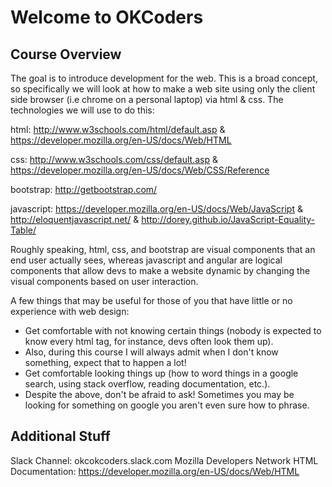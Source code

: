# Welcome to OKCoders

## Course Overview


The goal is to introduce development for the web. This is a broad concept, so
specifically we will look at how to make a web site using only the client side
browser (i.e chrome on a personal laptop) via html & css. The technologies we 
will use to do this:

html: http://www.w3schools.com/html/default.asp &
  https://developer.mozilla.org/en-US/docs/Web/HTML

css: http://www.w3schools.com/css/default.asp &
  https://developer.mozilla.org/en-US/docs/Web/CSS/Reference

bootstrap: http://getbootstrap.com/

javascript: https://developer.mozilla.org/en-US/docs/Web/JavaScript &
  http://eloquentjavascript.net/ &
  http://dorey.github.io/JavaScript-Equality-Table/

Roughly speaking, html, css, and bootstrap are visual components that an end
user actually sees, whereas javascript and angular are logical components that
allow devs to make a website dynamic by changing the visual components based on
user interaction.

A few things that may be useful for those of you that have little
or no experience with web design:

  - Get comfortable with not knowing certain things (nobody is expected to know
    every html tag, for instance, devs often look them up).
  - Also, during this course I will always admit when I don't know something,
       expect that to happen a lot!
  - Get comfortable looking things up (how to word things in a google search,
    using stack overflow, reading documentation, etc.).
  - Despite the above, don't be afraid to ask! Sometimes you may be looking for
    something on google you aren't even sure how to phrase.

## Additional Stuff

Slack Channel: okcokcoders.slack.com
Mozilla Developers Network HTML Documentation: https://developer.mozilla.org/en-US/docs/Web/HTML

<!-- An API we will use: http://data.worldbank.org/developers/api-overview?display= -->
<!--  -->
<!-- the terminal: http://linuxcommand.org/tlcl.php -->

<!-- lodash: https://lodash.com/ -->

<!-- ## OK Coders Syllabus -->
<!--  -->
<!-- <table> -->
<!-- 	<thead> -->
<!-- 		<tr> -->
<!-- 			<th>Week 1</th> -->
<!-- 			<th>First Hour</th> -->
<!-- 			<th>Second Hour</th> -->
<!-- 		</tr> -->
<!-- 	</thead> -->
<!-- 	<tbody> -->
<!-- 		<tr> -->
<!-- 			<td>1.1</td> -->
<!-- 			<td>HTML: Introduction</td> -->
<!-- 			<td>JavaScript: Introduction to Programming</td> -->
<!-- 		</tr> -->
<!-- 		<tr> -->
<!-- 			<td>1.2</td> -->
<!-- 			<td>HTML: Why do we need markup? Tables and Forms</td> -->
<!-- 			<td>JavaScript: Variables and Data; A prompting program</td> -->
<!-- 		</tr> -->
<!--  -->
<!-- 		<tr> -->
<!-- 			<th colspan="3" align="left">Week 2</th> -->
<!-- 		</tr> -->
<!-- 		<tr> -->
<!-- 			<td>2.1</td> -->
<!-- 			<td>CSS: Introduction</td> -->
<!-- 			<td>JavaScript: Control Flow</td> -->
<!-- 		</tr> -->
<!-- 		<tr> -->
<!-- 			<td>2.2</td> -->
<!-- 			<td>CSS: Advanced</td> -->
<!-- 			<td>JavaScript: Functions</td> -->
<!-- 		</tr> -->
<!--  -->
<!-- 		<tr> -->
<!-- 			<th colspan="3" align="left">Week 3</th> -->
<!-- 		</tr> -->
<!-- 		<tr> -->
<!-- 			<td>3.1</td> -->
<!-- 			<td>Twitter Bootstrap: Introduction</td> -->
<!-- 			<td>JavaScript: Review</td> -->
<!-- 		</tr> -->
<!-- 		<tr> -->
<!-- 			<td>3.2</td> -->
<!-- 			<td>Twitter Bootstrap: Advanced</td> -->
<!-- 			<td>JavaScript: Data Structures</td> -->
<!-- 		</tr> -->
<!-- 		<tr> -->
<!-- 			<th colspan="3" align="left">Week 4</th> -->
<!-- 		</tr> -->
<!-- 		<tr> -->
<!-- 			<td>4.1</td> -->
<!-- 			<td>Command Line</td> -->
<!-- 			<td>Javascript: Functional</td> -->
<!-- 		</tr> -->
<!-- 		<tr> -->
<!-- 			<td>4.2</td> -->
<!-- 			<td>Node</td> -->
<!-- 			<td>Javascript: Functional</td> -->
<!-- 		</tr> -->
<!-- 		<tr> -->
<!-- 			<th colspan="3" align="left">Week 5</th> -->
<!-- 		</tr> -->
<!-- 		<tr> -->
<!-- 			<td>5.1</td> -->
<!-- 			<td>Angular: Introduction</td> -->
<!-- 			<td>MVC: Model-View-Controller</td> -->
<!-- 		</tr> -->
<!-- 		<tr> -->
<!-- 			<td>5.2</td> -->
<!-- 			<td>Angular: Controllers</td> -->
<!-- 			<td>HTTP</td> -->
<!-- 		</tr> -->
<!-- 		<tr> -->
<!-- 			<th colspan="3" align="left">Week 6</th> -->
<!-- 		</tr> -->
<!-- 		<tr> -->
<!-- 			<td>6.1</td> -->
<!-- 			<td>Angular: Resources</td> -->
<!-- 			<td>SPA (Single Page Applications): Ajax</td> -->
<!-- 		</tr> -->
<!-- 		<tr> -->
<!-- 			<td>6.2</td> -->
<!-- 			<td>Routing</td> -->
<!-- 			<td>Angular: Route Configuration</td> -->
<!-- 		</tr> -->
<!-- 		<tr> -->
<!-- 			<th colspan="3" align="left">Week 7</th> -->
<!-- 		</tr> -->
<!-- 		<tr> -->
<!-- 			<td>7.1</td> -->
<!-- 			<td>Angular: Services</td> -->
<!-- 			<td>$q: Callback Chaining</td> -->
<!-- 		</tr> -->
<!-- 		<tr> -->
<!-- 			<td>7.2</td> -->
<!-- 			<td>Angular: Directives</td> -->
<!-- 		</tr> -->
<!-- 		<tr> -->
<!-- 			<th colspan="3" align="left">Week 8</th> -->
<!-- 		</tr> -->
<!-- 		<tr> -->
<!-- 			<td>8.1</td> -->
<!-- 			<td>Angular: Forms</td> -->
<!-- 			<td>Angular: Filters</td> -->
<!-- 		</tr> -->
<!-- 		<tr> -->
<!-- 			<td>8.2</td> -->
<!-- 			<td>The Full Thing</td> -->
<!-- 		</tr> -->
<!-- 	</tbody> -->
<!-- </table> -->
